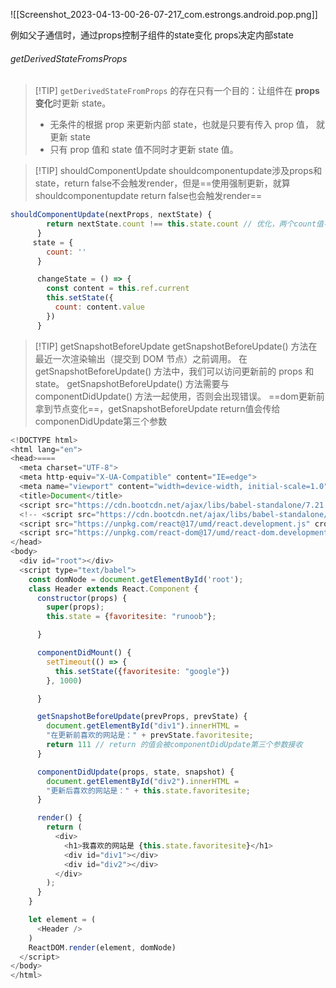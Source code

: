 ![[Screenshot_2023-04-13-00-26-07-217_com.estrongs.android.pop.png]]

例如父子通信时，通过props控制子组件的state变化
props决定内部state
###### getDerivedStateFromsProps
> [!TIP] `getDerivedStateFromProps` 的存在只有一个目的：让组件在 **props 变化**时更新 state。
> - 无条件的根据 prop 来更新内部 state，也就是只要有传入 prop 值， 就更新 state
> - 只有 prop 值和 state 值不同时才更新 state 值。



> [!TIP] shouldComponentUpdate
> shouldcomponentupdate涉及props和state，return false不会触发render，但是==使用强制更新，就算shouldcomponentupdate return false也会触发render==


```js
shouldComponentUpdate(nextProps, nextState) {
        return nextState.count !== this.state.count // 优化，两个count值不一样才更新render
      }
     state = {
        count: ''
      }

      changeState = () => {
        const content = this.ref.current
        this.setState({
          count: content.value
        })
      }
```

> [!TIP] getSnapshotBeforeUpdate
> getSnapshotBeforeUpdate() 方法在最近一次渲染输出（提交到 DOM 节点）之前调用。
> 在 getSnapshotBeforeUpdate() 方法中，我们可以访问更新前的 props 和 state。
> getSnapshotBeforeUpdate() 方法需要与 componentDidUpdate() 方法一起使用，否则会出现错误。
> ==dom更新前拿到节点变化==，getSnapshotBeforeUpdate return值会传给componenDidUpdate第三个参数

```js
<!DOCTYPE html>
<html lang="en">
<head>====
  <meta charset="UTF-8">
  <meta http-equiv="X-UA-Compatible" content="IE=edge">
  <meta name="viewport" content="width=device-width, initial-scale=1.0">
  <title>Document</title>
  <script src="https://cdn.bootcdn.net/ajax/libs/babel-standalone/7.21.4/babel.js"></script>
  <!-- <script src="https://cdn.bootcdn.net/ajax/libs/babel-standalone/7.0.0-beta.3/babel.js"></script> -->
  <script src="https://unpkg.com/react@17/umd/react.development.js" crossorigin></script>
  <script src="https://unpkg.com/react-dom@17/umd/react-dom.development.js" crossorigin></script>
</head>
<body>
  <div id="root"></div>
  <script type="text/babel">
    const domNode = document.getElementById('root');
    class Header extends React.Component {
      constructor(props) {
        super(props);
        this.state = {favoritesite: "runoob"};

      }

      componentDidMount() {
        setTimeout(() => {
          this.setState({favoritesite: "google"})
        }, 1000)

      }

      getSnapshotBeforeUpdate(prevProps, prevState) {
        document.getElementById("div1").innerHTML =
        "在更新前喜欢的网站是：" + prevState.favoritesite;
        return 111 // return 的值会被componentDidUpdate第三个参数接收
      }

      componentDidUpdate(props, state, snapshot) {
        document.getElementById("div2").innerHTML =
        "更新后喜欢的网站是：" + this.state.favoritesite;
      }

      render() {
        return (
          <div>
            <h1>我喜欢的网站是 {this.state.favoritesite}</h1>
            <div id="div1"></div>
            <div id="div2"></div>
          </div>
        );
      }
    }

    let element = (
      <Header />
    )
    ReactDOM.render(element, domNode)
  </script>
</body>
</html>
```


